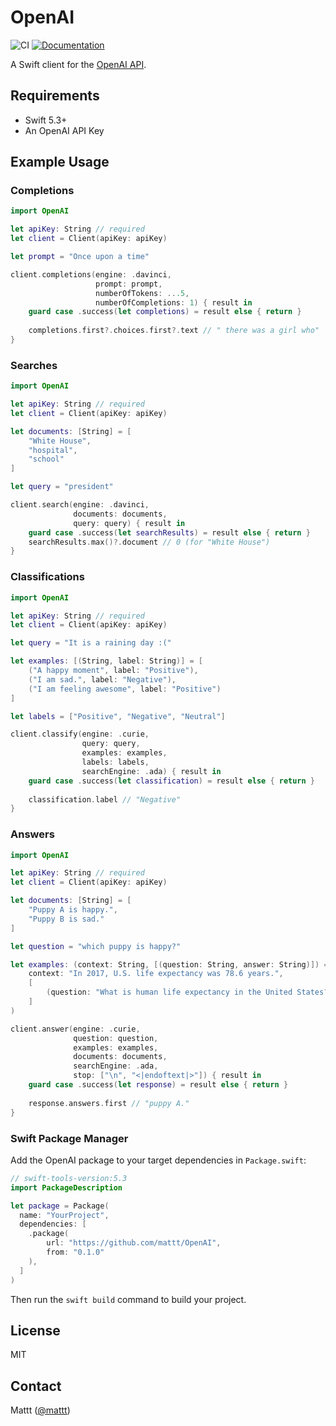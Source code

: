# OpenAI

![CI][ci badge]
[![Documentation][documentation badge]][documentation]

A Swift client for the [OpenAI API](https://beta.openai.com/).

## Requirements

- Swift 5.3+
- An OpenAI API Key

## Example Usage

### Completions

```swift
import OpenAI

let apiKey: String // required
let client = Client(apiKey: apiKey)

let prompt = "Once upon a time"

client.completions(engine: .davinci, 
                   prompt: prompt, 
                   numberOfTokens: ...5, 
                   numberOfCompletions: 1) { result in
    guard case .success(let completions) = result else { return }
    
    completions.first?.choices.first?.text // " there was a girl who"
}
```

### Searches

```swift
import OpenAI

let apiKey: String // required
let client = Client(apiKey: apiKey)

let documents: [String] = [
    "White House",
    "hospital",
    "school"
]

let query = "president"

client.search(engine: .davinci, 
              documents: documents, 
              query: query) { result in
    guard case .success(let searchResults) = result else { return }
    searchResults.max()?.document // 0 (for "White House")
}
```

### Classifications

```swift
import OpenAI

let apiKey: String // required
let client = Client(apiKey: apiKey)

let query = "It is a raining day :("

let examples: [(String, label: String)] = [
    ("A happy moment", label: "Positive"),
    ("I am sad.", label: "Negative"),
    ("I am feeling awesome", label: "Positive")
]

let labels = ["Positive", "Negative", "Neutral"]

client.classify(engine: .curie, 
                query: query, 
                examples: examples, 
                labels: labels, 
                searchEngine: .ada) { result in
    guard case .success(let classification) = result else { return }
    
    classification.label // "Negative"
}
```

### Answers

```swift
import OpenAI

let apiKey: String // required
let client = Client(apiKey: apiKey)

let documents: [String] = [
    "Puppy A is happy.", 
    "Puppy B is sad."
]

let question = "which puppy is happy?"

let examples: (context: String, [(question: String, answer: String)]) = (
    context: "In 2017, U.S. life expectancy was 78.6 years.",
    [
        (question: "What is human life expectancy in the United States?", answer: "78 years.")
    ]
)

client.answer(engine: .curie, 
              question: question, 
              examples: examples, 
              documents: documents, 
              searchEngine: .ada, 
              stop: ["\n", "<|endoftext|>"]) { result in
    guard case .success(let response) = result else { return }
    
    response.answers.first // "puppy A."
}
```

### Swift Package Manager

Add the OpenAI package to your target dependencies in `Package.swift`:

```swift
// swift-tools-version:5.3
import PackageDescription

let package = Package(
  name: "YourProject",
  dependencies: [
    .package(
        url: "https://github.com/mattt/OpenAI",
        from: "0.1.0"
    ),
  ]
)
```

Then run the `swift build` command to build your project.

## License

MIT

## Contact

Mattt ([@mattt](https://twitter.com/mattt))

[ci badge]: https://github.com/mattt/OpenAI/workflows/CI/badge.svg
[documentation badge]: https://github.com/mattt/OpenAI/workflows/Documentation/badge.svg
[documentation]: https://github.com/mattt/OpenAI/wiki
